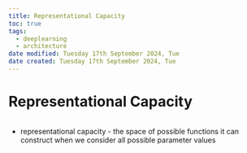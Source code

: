 ```yaml
---
title: Representational Capacity
toc: true
tags:
  - deeplearning
  - architecture
date modified: Tuesday 17th September 2024, Tue
date created: Tuesday 17th September 2024, Tue
---
```


# Representational Capacity
```toc
```
- representational capacity - the space of possible functions it can construct when we consider all possible parameter values
